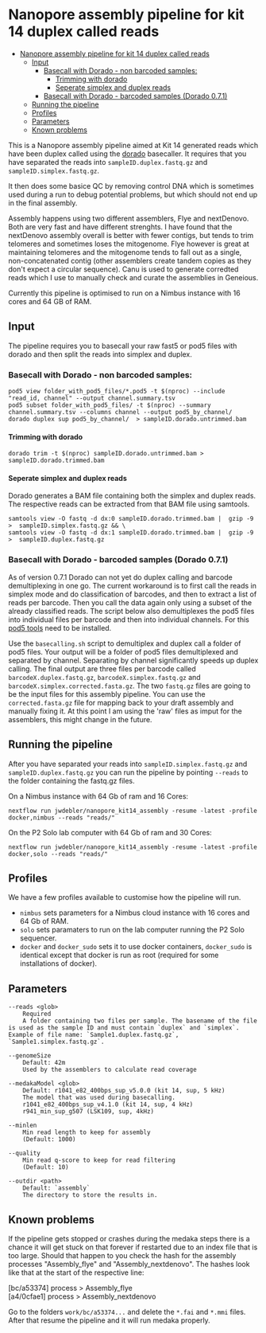 # Nanopore assembly pipeline for kit 14 duplex called reads

- [Nanopore assembly pipeline for kit 14 duplex called reads](#nanopore-assembly-pipeline-for-kit-14-duplex-called-reads)
  - [Input](#input)
    - [Basecall with Dorado - non barcoded samples:](#basecall-with-dorado---non-barcoded-samples)
      - [Trimming with dorado](#trimming-with-dorado)
      - [Seperate simplex and duplex reads](#seperate-simplex-and-duplex-reads)
    - [Basecall with Dorado - barcoded samples (Dorado 0.7.1)](#basecall-with-dorado---barcoded-samples-dorado-071)
  - [Running the pipeline](#running-the-pipeline)
  - [Profiles](#profiles)
  - [Parameters](#parameters)
  - [Known problems](#known-problems)


This is a Nanopore assembly pipeline aimed at Kit 14 generated reads which have been duplex called using the [dorado](https://github.com/nanoporetech/dorado/) basecaller. It requires that you have separated the reads into `sampleID.duplex.fastq.gz` and `sampleID.simplex.fastq.gz`.

It then does some basice QC by removing control DNA which is sometimes used during a run to debug potential problems, but which should not end up in the final assembly.

Assembly happens using two different assemblers, Flye and nextDenovo. Both are very fast and have different strenghts. I have found that the nextDenovo assembly overall is better with fewer contigs, but tends to trim telomeres and sometimes loses the mitogenome. Flye however is great at maintaining telomeres and the mitogenome tends to fall out as a single, non-concatenated contig (other assemblers create tandem copies as they don't expect a circular sequence).
Canu is used to generate corredted reads which I use to manually check and curate the assemblies in Geneious.

Currently this pipeline is optimised to run on a Nimbus instance with 16 cores and 64 GB of RAM.

## Input

The pipeline requires you to basecall your raw fast5 or pod5 files with dorado and then split the reads into simplex and duplex.

### Basecall with Dorado - non barcoded samples:

```
pod5 view folder_with_pod5_files/*.pod5 -t $(nproc) --include "read_id, channel" --output channel.summary.tsv
pod5 subset folder_with_pod5_files/ -t $(nproc) --summary channel.summary.tsv --columns channel --output pod5_by_channel/ 
dorado duplex sup pod5_by_channel/  > sampleID.dorado.untrimmed.bam
```

#### Trimming with dorado

```
dorado trim -t $(nproc) sampleID.dorado.untrimmed.bam >  sampleID.dorado.trimmed.bam
```
#### Seperate simplex and duplex reads

Dorado generates a BAM file containing both the simplex and duplex reads. The respective reads can be extracted from that BAM file using samtools.

```
samtools view -O fastq -d dx:0 sampleID.dorado.trimmed.bam |  gzip -9 >  sampleID.simplex.fastq.gz && \
samtools view -O fastq -d dx:1 sampleID.dorado.trimmed.bam |  gzip -9 >  sampleID.duplex.fastq.gz
```

### Basecall with Dorado - barcoded samples (Dorado 0.7.1)
As of version 0.7.1 Dorado can not yet do duplex calling and barcode demultiplexing in one go. The current workaround is to first call the reads in simplex mode and do classification of barcodes, and then to extract a list of reads per barcode. Then you call the data again only using a subset of the already classified reads.
The script below also demultiplexes the pod5 files into individual files per barcode and then into individual channels. For this [pod5 tools](https://github.com/nanoporetech/pod5-file-format) need to be installed.

Use the `basecalling.sh` script to demultiplex and duplex call a folder of pod5 files. Your output will be a folder of pod5 files demultiplexed and separated by channel. Separating by channel significantly speeds up duplex calling.
The final output are three files per barcode called `barcodeX.duplex.fastq.gz`, `barcodeX.simplex.fastq.gz` and `barcodeX.simplex.corrected.fasta.gz`.
The two `fastq.gz` files are going to be the input files for this assembly pipeline. You can use the `corrected.fasta.gz` file for mapping back to your draft assembly and manually fixing it.
At this point I am using the 'raw' files as imput for the assemblers, this might change in the future. 

## Running the pipeline

After you have separated your reads into `sampleID.simplex.fastq.gz` and `sampleID.duplex.fastq.gz` you can run the pipeline by pointing `--reads` to the folder containing the fastq.gz files.

On a Nimbus instance with 64 Gb of ram and 16 Cores:
```
nextflow run jwdebler/nanopore_kit14_assembly -resume -latest -profile docker,nimbus --reads "reads/"
```
On the P2 Solo lab computer with 64 Gb of ram and 30 Cores:
```
nextflow run jwdebler/nanopore_kit14_assembly -resume -latest -profile docker,solo --reads "reads/"
```

## Profiles

We have a few profiles available to customise how the pipeline will run.

- `nimbus` sets parameters for a Nimbus cloud instance with 16 cores and 64 Gb of RAM.
- `solo` sets paramaters to run on the lab computer running the P2 Solo sequencer.
- `docker` and `docker_sudo` sets it to use docker containers, `docker_sudo` is identical except that docker is run as root (required for some installations of docker).



## Parameters

```
--reads <glob>
    Required
    A folder containing two files per sample. The basename of the file is used as the sample ID and must contain `duplex` and `simplex`. Example of file name: `Sample1.duplex.fastq.gz`, `Sample1.simplex.fastq.gz`.

--genomeSize
    Default: 42m
    Used by the assemblers to calculate read coverage

--medakaModel <glob>
    Default: r1041_e82_400bps_sup_v5.0.0 (kit 14, sup, 5 kHz)
    The model that was used during basecalling.
    r1041_e82_400bps_sup_v4.1.0 (kit 14, sup, 4 kHz)
    r941_min_sup_g507 (LSK109, sup, 4kHz)

--minlen
    Min read length to keep for assembly
    (Default: 1000)

--quality
    Min read q-score to keep for read filtering
    (Default: 10)

--outdir <path>
    Default: `assembly`
    The directory to store the results in.
```

## Known problems
If the pipeline gets stopped or crashes during the medaka steps there is a chance it will get stuck on that forever if restarted due to an index file that is too large. Should that happen to you check the hash for the assembly processes "Assembly_flye" and "Assembly_nextdenovo". The hashes look like that at the start of the respective line:

[bc/a53374] process > Assembly_flye  
[a4/0cfae1] process > Assembly_nextdenovo

Go to the folders `work/bc/a53374...` and delete the `*.fai` and `*.mmi` files. After that resume the pipeline and it will run medaka properly.

